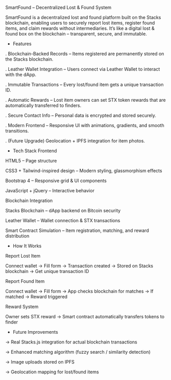 SmartFound – Decentralized Lost & Found System

SmartFound is a decentralized lost and found platform built on the Stacks blockchain, enabling users to securely report lost items, register found items, and claim rewards without intermediaries.
It’s like a digital lost & found box on the blockchain – transparent, secure, and immutable.

* Features

. Blockchain-Backed Records – Items registered are permanently stored on the Stacks blockchain.

. Leather Wallet Integration – Users connect via Leather Wallet to interact with the dApp.

. Immutable Transactions – Every lost/found item gets a unique transaction ID.

. Automatic Rewards – Lost item owners can set STX token rewards that are automatically transferred to finders.

. Secure Contact Info – Personal data is encrypted and stored securely.

. Modern Frontend – Responsive UI with animations, gradients, and smooth transitions.

. (Future Upgrade) Geolocation + IPFS integration for item photos.

* Tech Stack
Frontend

HTML5 – Page structure

CSS3 + Tailwind-inspired design – Modern styling, glassmorphism effects

Bootstrap 4 – Responsive grid & UI components

JavaScript + jQuery – Interactive behavior

Blockchain Integration

Stacks Blockchain – dApp backend on Bitcoin security

Leather Wallet – Wallet connection & STX transactions

Smart Contract Simulation – Item registration, matching, and reward distribution

* How It Works

Report Lost Item

Connect wallet → Fill form → Transaction created → Stored on Stacks blockchain → Get unique transaction ID

Report Found Item

Connect wallet → Fill form → App checks blockchain for matches → If matched → Reward triggered

Reward System

Owner sets STX reward → Smart contract automatically transfers tokens to finder

* Future Improvements

-> Real Stacks.js integration for actual blockchain transactions

-> Enhanced matching algorithm (fuzzy search / similarity detection)

-> Image uploads stored on IPFS

-> Geolocation mapping for lost/found items
